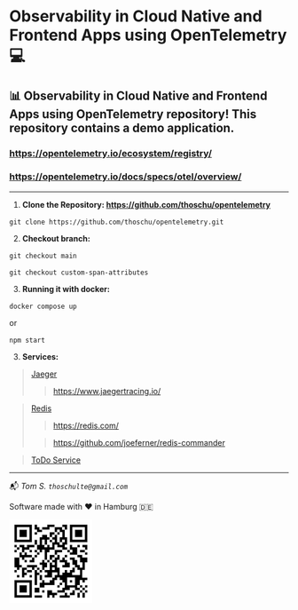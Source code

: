 # Observability in Cloud Native and Frontend Apps using OpenTelemetry 💻

## 📊 Observability in Cloud Native and Frontend Apps using OpenTelemetry repository! This repository contains a demo application.

### https://opentelemetry.io/ecosystem/registry/
### https://opentelemetry.io/docs/specs/otel/overview/

---

1. **Clone the Repository: https://github.com/thoschu/opentelemetry** 

```
git clone https://github.com/thoschu/opentelemetry.git
```

2. **Checkout branch:** 

```
git checkout main
```

```
git checkout custom-span-attributes
```

3. **Running it with docker:** 

```
docker compose up
```

or

```
npm start
```

3. **Services:**

> [Jaeger](http://localhost:16686/)
> > https://www.jaegertracing.io/

> [Redis](http://localhost:8088/)
> > https://redis.com/
> 
> > https://github.com/joeferner/redis-commander

> [ToDo Service](http://localhost:8081/todos)

---

📬
*Tom S.*
*```thoschulte@gmail.com```*

Software made with ❤️ in Hamburg 🇩🇪

![qr-code](./assets/thomas-schulte.de.png)
